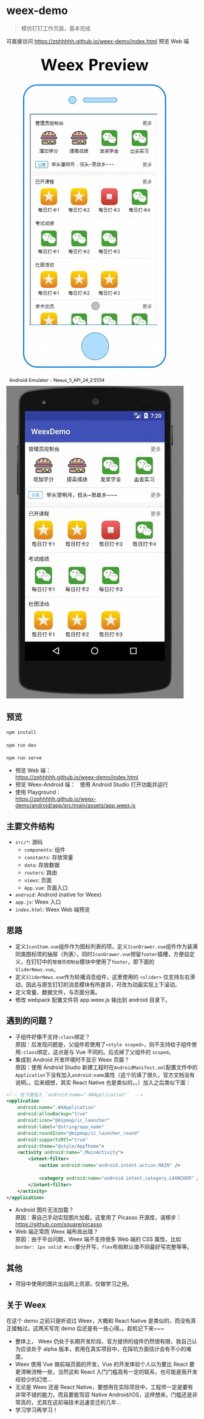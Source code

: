 # weex-demo

> 模仿钉钉工作页面，基本完成

可直接访问 https://zphhhhh.github.io/weex-demo/index.html 预览 Web 端

![app-web-chrome.jpg](./previews/app-web-chrome.jpg) ![app-weex-android.jpg](./previews/app-weex-android.jpg) 

## 预览

```bash
npm install

npm run dev

npm run serve
```

- 预览 Web 端：  
https://zphhhhh.github.io/weex-demo/index.html
- 预览 Weex-Android 端：  
使用 Android Studio 打开功能并运行
- 使用 Playground：  
https://zphhhhh.github.io/weex-demo/android/app/src/main/assets/app.weex.js

## 主要文件结构

* `src/*`: 源码
    - `components`: 组件
    - `constants`: 存放常量
    - `data`: 存放数据
    - `routers`: 路由
    - `views`: 页面
    - `App.vue`: 页面入口
* `android`: Android (native for Weex)
* `app.js`: Weex 入口
* `index.html`: Weex Web 端预览

## 思路

- 定义`IconItem.vue`组件作为图标列表的项，定义`IconDrawer.vue`组件作为装满同类图标项的抽屉（列表），同时`IconDrawer.vue`预留`footer`插槽，方便自定义，在钉钉中的`管理员控制台`模块中使用了`footer`，即下面的 `SliderNews.vue`。
- 定义`SliderNews.vue`作为轮播消息组件，这里使用的 `<slider>` 仅支持左右滑动，因此与原生钉钉的消息模块有所差异，可改为动画实现上下滚动。
- 定义常量、数据文件，与页面分离。
- 修改 webpack 配置文件将 app.weex.js 输出到 android 目录下。


## 遇到的问题？

- 子组件好像不支持`:class`绑定？  
原因：后发现问题是，父组件若使用了`<style scoped>`，则不支持给子组件使用`:class`绑定，这点是与 Vue 不同的。后去掉了父组件的 `scoped`。
- 集成到 Android 开发环境时不显示 Weex 页面？  
原因：使用 Android Studio 新建工程时在`AndroidManifest.xml`配置文件中的`Application`下没有加入`android:name`属性（这个坑填了很久，官方文档没有说明。。后来细想，其实 React Native 也是类似的。。）加入之后类似下面：
```xml
<!-- 在下面加入 `android:name=".WXApplication"`  -->
<application
    android:name=".WXApplication"
    android:allowBackup="true"
    android:icon="@mipmap/ic_launcher"
    android:label="@string/app_name"
    android:roundIcon="@mipmap/ic_launcher_round"
    android:supportsRtl="true"
    android:theme="@style/AppTheme">
    <activity android:name=".MainActivity">
        <intent-filter>
            <action android:name="android.intent.action.MAIN" />

            <category android:name="android.intent.category.LAUNCHER" />
        </intent-filter>
    </activity>
</application>
```
- Android 图片无法加载？  
原因：需自己手动实现图片加载，这里用了 Picasso 开源库，请移步：https://github.com/square/picasso
- Web 端正常而 Weex 端布局出错？  
原因：由于平台问题，Weex 端不支持很多 Web 端的 CSS 属性，比如`border: 1px solid #ccc`要分开写，`flex`布局默认值不同最好写完整等等。

## 其他
- 项目中使用的图片出自网上资源，仅做学习之用。


## 关于 Weex
在这个 demo 之前只是听说过 Weex，大概和 React Native 是类似的，而没有真正接触过。这两天写完 demo 后还是有一些心得。。趁机记下来~~~  
- 整体上， Weex 仍处于长期开发阶段，官方提供的组件仍然很有限，我自己认为应该处于 alpha 版本，若用在真实项目中，在踩坑方面估计会有不小的难度。
- Weex 使用 Vue 做前端页面的开发，Vue 的开发体验个人以为要比 React 要更清晰流畅一些，当然这和 React 入门门槛高有一定的联系，也可能是我开发经验少的幻觉...
- 无论是 Weex 还是 React Native，要想用在实际项目中，工程师一定是要有非常不错的能力，而且要能驾驭 Native Android/iOS，这样想来，门槛还是非常高的，尤其在这前端技术迅速变迁的几年...
- 学习学习再学习！
